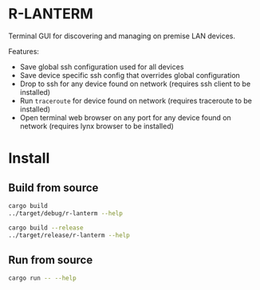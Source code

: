 # R-LANTERM

Terminal GUI for discovering and managing on premise LAN devices.

Features:
- Save global ssh configuration used for all devices
- Save device specific ssh config that overrides global configuration
- Drop to ssh for any device found on network (requires ssh client to be installed)
- Run `traceroute` for device found on network (requires traceroute to be installed)
- Open terminal web browser on any port for any device found on network (requires lynx browser to be installed)

# Install

## Build from source

```bash
cargo build
../target/debug/r-lanterm --help

cargo build --release
../target/release/r-lanterm --help
```

## Run from source

```bash
cargo run -- --help
```
